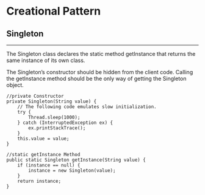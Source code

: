 # Creational Pattern
## Singleton
---

The Singleton class declares the static method getInstance that returns the same instance of its own class.

The Singleton’s constructor should be hidden from the client code. Calling the getInstance method should be the only way of getting the Singleton object.

    //private Constructor
    private Singleton(String value) {
        // The following code emulates slow initialization.
        try {
            Thread.sleep(1000);
        } catch (InterruptedException ex) {
            ex.printStackTrace();
        }
        this.value = value;
    }

    //static getInstance Method
    public static Singleton getInstance(String value) {
        if (instance == null) {
            instance = new Singleton(value);
        }
        return instance;
    }